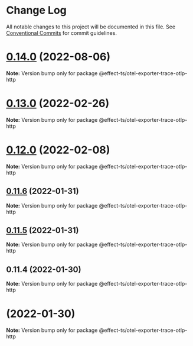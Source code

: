 # Change Log

All notable changes to this project will be documented in this file.
See [Conventional Commits](https://conventionalcommits.org) for commit guidelines.

# [0.14.0](https://github.com/Effect-TS/otel/compare/@effect-ts/otel-exporter-trace-otlp-http@0.13.0...@effect-ts/otel-exporter-trace-otlp-http@0.14.0) (2022-08-06)

**Note:** Version bump only for package @effect-ts/otel-exporter-trace-otlp-http





# [0.13.0](https://github.com/Effect-TS/otel/compare/@effect-ts/otel-exporter-trace-otlp-http@0.12.0...@effect-ts/otel-exporter-trace-otlp-http@0.13.0) (2022-02-26)

**Note:** Version bump only for package @effect-ts/otel-exporter-trace-otlp-http





# [0.12.0](https://github.com/Effect-TS/otel/compare/@effect-ts/otel-exporter-trace-otlp-http@0.11.6...@effect-ts/otel-exporter-trace-otlp-http@0.12.0) (2022-02-08)

**Note:** Version bump only for package @effect-ts/otel-exporter-trace-otlp-http





## [0.11.6](https://github.com/Effect-TS/otel/compare/@effect-ts/otel-exporter-trace-otlp-http@0.11.5...@effect-ts/otel-exporter-trace-otlp-http@0.11.6) (2022-01-31)

**Note:** Version bump only for package @effect-ts/otel-exporter-trace-otlp-http





## [0.11.5](https://github.com/Effect-TS/otel/compare/@effect-ts/otel-exporter-trace-otlp-http@0.11.4...@effect-ts/otel-exporter-trace-otlp-http@0.11.5) (2022-01-31)

**Note:** Version bump only for package @effect-ts/otel-exporter-trace-otlp-http





## 0.11.4 (2022-01-30)

**Note:** Version bump only for package @effect-ts/otel-exporter-trace-otlp-http





#  (2022-01-30)

**Note:** Version bump only for package @effect-ts/otel-exporter-trace-otlp-http
